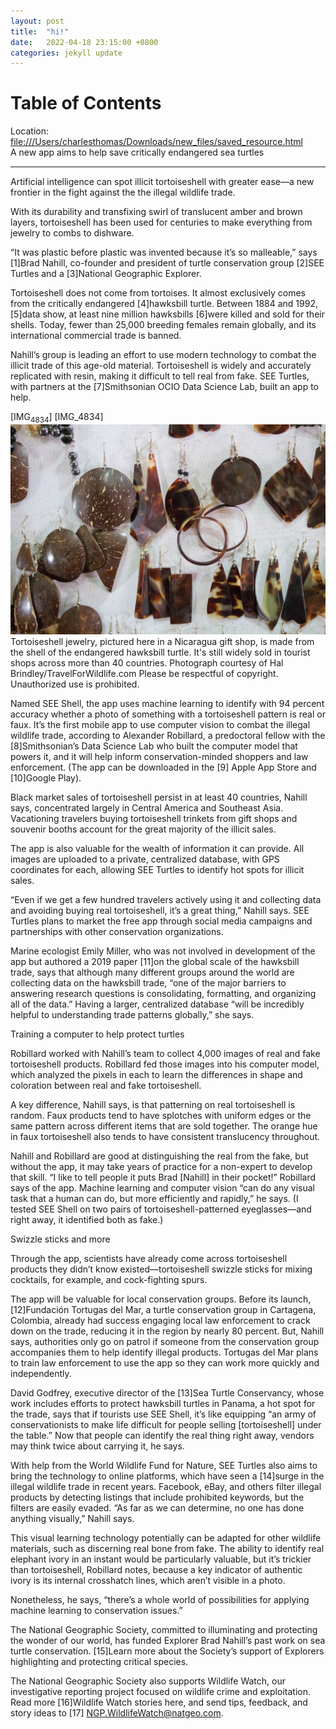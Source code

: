 ```yaml
---
layout: post
title:  "hi!"
date:   2022-04-18 23:15:00 +0800
categories: jekyll update
---
```


# Table of Contents



Location: <file:///Users/charlesthomas/Downloads/new_files/saved_resource.html>                                                        
A new app aims to help save critically endangered sea turtles

<table border="2" cellspacing="0" cellpadding="6" rules="groups" frame="hsides">


<tbody>
<tr>
</tr>
</tbody>
</table>

Artificial intelligence can spot illicit tortoiseshell with greater ease—a new frontier in the fight against the the illegal
wildlife trade.

With its durability and transfixing swirl of translucent amber and brown layers, tortoiseshell has been used for centuries to
make everything from jewelry to combs to dishware.

“It was plastic before plastic was invented because it’s so malleable,” says [1]Brad Nahill, co-founder and president of turtle
conservation group [2]SEE Turtles and a [3]National Geographic Explorer.

Tortoiseshell does not come from tortoises. It almost exclusively comes from the critically endangered [4]hawksbill turtle.
Between 1884 and 1992, [5]data show, at least nine million hawksbills [6]were killed and sold for their shells. Today, fewer
than 25,000 breeding females remain globally, and its international commercial trade is banned.

Nahill’s group is leading an effort to use modern technology to combat the illicit trade of this age-old material.
Tortoiseshell is widely and accurately replicated with resin, making it difficult to tell real from fake. SEE Turtles, with
partners at the [7]Smithsonian OCIO Data Science Lab, built an app to help.

[IMG<sub>4834</sub>]
[IMG_4834]
![pic](./IMG_4834.jpg)
Tortoiseshell jewelry, pictured here in a Nicaragua gift shop, is made from the shell of the endangered hawksbill turtle. It's
still widely sold in tourist shops across more than 40 countries. 
Photograph courtesy of Hal Brindley/TravelForWildlife.com
Please be respectful of copyright. Unauthorized use is prohibited.

Named SEE Shell, the app uses machine learning to identify with 94 percent accuracy whether a photo of something with a
tortoiseshell pattern is real or faux. It’s the first mobile app to use computer vision to combat the illegal wildlife trade,
according to Alexander Robillard, a predoctoral fellow with the [8]Smithsonian’s Data Science Lab who built the computer model
that powers it, and it will help inform conservation-minded shoppers and law enforcement. (The app can be downloaded in the [9]
Apple App Store and [10]Google Play).

Black market sales of tortoiseshell persist in at least 40 countries, Nahill says, concentrated largely in Central America and
Southeast Asia. Vacationing travelers buying tortoiseshell trinkets from gift shops and souvenir booths account for the great
majority of the illicit sales.

The app is also valuable for the wealth of information it can provide. All images are uploaded to a private, centralized
database, with GPS coordinates for each, allowing SEE Turtles to identify hot spots for illicit sales.

“Even if we get a few hundred travelers actively using it and collecting data and avoiding buying real tortoiseshell, it’s a
great thing,” Nahill says. SEE Turtles plans to market the free app through social media campaigns and partnerships with other
conservation organizations.

Marine ecologist Emily Miller, who was not involved in development of the app but authored a 2019 paper [11]on the global scale
of the hawksbill trade, says that although many different groups around the world are collecting data on the hawksbill trade,
“one of the major barriers to answering research questions is consolidating, formatting, and organizing all of the data.”
Having a larger, centralized database “will be incredibly helpful to understanding trade patterns globally,” she says.

Training a computer to help protect turtles

Robillard worked with Nahill’s team to collect 4,000 images of real and fake tortoiseshell products. Robillard fed those images
into his computer model, which analyzed the pixels in each to learn the differences in shape and coloration between real and
fake tortoiseshell.

A key difference, Nahill says, is that patterning on real tortoiseshell is random. Faux products tend to have splotches with
uniform edges or the same pattern across different items that are sold together. The orange hue in faux tortoiseshell also
tends to have consistent translucency throughout.

Nahill and Robillard are good at distinguishing the real from the fake, but without the app, it may take years of practice for
a non-expert to develop that skill. “I like to tell people it puts Brad [Nahill] in their pocket!” Robillard says of the app.
Machine learning and computer vision “can do any visual task that a human can do, but more efficiently and rapidly,” he says.
(I tested SEE Shell on two pairs of tortoiseshell-patterned eyeglasses—and right away, it identified both as fake.)

Swizzle sticks and more

Through the app, scientists have already come across tortoiseshell products they didn’t know existed—tortoiseshell swizzle
sticks for mixing cocktails, for example, and cock-fighting spurs.

The app will be valuable for local conservation groups. Before its launch, [12]Fundación Tortugas del Mar, a turtle
conservation group in Cartagena, Colombia, already had success engaging local law enforcement to crack down on the trade,
reducing it in the region by nearly 80 percent. But, Nahill says, authorities only go on patrol if someone from the
conservation group accompanies them to help identify illegal products. Tortugas del Mar plans to train law enforcement to use
the app so they can work more quickly and independently.

David Godfrey, executive director of the [13]Sea Turtle Conservancy, whose work includes efforts to protect hawksbill turtles
in Panama, a hot spot for the trade, says that if tourists use SEE Shell, it’s like equipping “an army of conservationists to
make life difficult for people selling [tortoiseshell] under the table.” Now that people can identify the real thing right
away, vendors may think twice about carrying it, he says.

With help from the World Wildlife Fund for Nature, SEE Turtles also aims to bring the technology to online platforms, which
have seen a [14]surge in the illegal wildlife trade in recent years. Facebook, eBay, and others filter illegal products by
detecting listings that include prohibited keywords, but the filters are easily evaded. “As far as we can determine, no one has
done anything visually,” Nahill says.

This visual learning technology potentially can be adapted for other wildlife materials, such as discerning real bone from
fake. The ability to identify real elephant ivory in an instant would be particularly valuable, but it’s trickier than
tortoiseshell, Robillard notes, because a key indicator of authentic ivory is its internal crosshatch lines, which aren’t
visible in a photo.

Nonetheless, he says, “there’s a whole world of possibilities for applying machine learning to conservation issues.”

The National Geographic Society, committed to illuminating and protecting the wonder of our world, has funded Explorer Brad
Nahill’s past work on sea turtle conservation. [15]Learn more about the Society’s support of Explorers highlighting and
protecting critical species.

The National Geographic Society also supports Wildlife Watch, our investigative reporting project focused on wildlife crime and
exploitation. Read more [16]Wildlife Watch stories here, and send tips, feedback, and story ideas to [17]
NGP.WildlifeWatch@natgeo.com.
